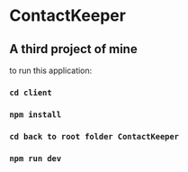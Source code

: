 # ContactKeeper
A third project of mine
---- 
to run this application:

### `cd client`

### `npm install`

### `cd back to root folder ContactKeeper`

### `npm run dev`
